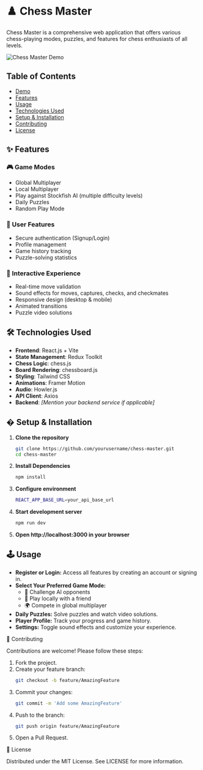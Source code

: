# ♟️ Chess Master

Chess Master is a comprehensive web application that offers various chess-playing modes, puzzles, and features for chess enthusiasts of all levels.

![Chess Master Demo](https://chess-frontend-dun.vercel.app/chess.jpeg)

## Table of Contents

- [Demo](#demo)
- [Features](#features)
- [Usage](#usage)
- [Technologies Used](#technologies-used)
- [Setup & Installation](#-setup--installation)
- [Contributing](#-contributing)
- [License](#license)
  

## ✨ Features

### 🎮 Game Modes
- Global Multiplayer
- Local Multiplayer
- Play against Stockfish AI (multiple difficulty levels)
- Daily Puzzles
- Random Play Mode

### 👤 User Features
- Secure authentication (Signup/Login)
- Profile management
- Game history tracking
- Puzzle-solving statistics

### 🎨 Interactive Experience
- Real-time move validation
- Sound effects for moves, captures, checks, and checkmates
- Responsive design (desktop & mobile)
- Animated transitions
- Puzzle video solutions

## 🛠 Technologies Used

- **Frontend**: React.js + Vite
- **State Management**: Redux Toolkit
- **Chess Logic**: chess.js
- **Board Rendering**: chessboard.js
- **Styling**: Tailwind CSS
- **Animations**: Framer Motion
- **Audio**: Howler.js
- **API Client**: Axios
- **Backend**: *[Mention your backend service if applicable]*

## � Setup & Installation

1. **Clone the repository**
   ```bash
   git clone https://github.com/yourusername/chess-master.git
   cd chess-master
   
2. **Install Dependencies**
    ```bash
    npm install

3. **Configure environment**
    ```bash
    REACT_APP_BASE_URL=your_api_base_url

4. **Start development server**
     ```bash
     npm run dev

5. **Open http://localhost:3000 in your browser**

## 🕹 Usage

- **Register or Login:** Access all features by creating an account or signing in.
- **Select Your Preferred Game Mode:**
  - 🤖 Challenge AI opponents
  - 👥 Play locally with a friend
  - 🌍 Compete in global multiplayer
- **Daily Puzzles:** Solve puzzles and watch video solutions.
- **Player Profile:** Track your progress and game history.
- **Settings:** Toggle sound effects and customize your experience.
  

🤝 Contributing

Contributions are welcome! Please follow these steps:

1. Fork the project.
2. Create your feature branch:
   ```bash
   git checkout -b feature/AmazingFeature
3. Commit your changes:
   ```bash
   git commit -m 'Add some AmazingFeature'
4. Push to the branch:
    ```bash
    git push origin feature/AmazingFeature
5. Open a Pull Request.

📄 License

Distributed under the MIT License. See LICENSE for more information.
